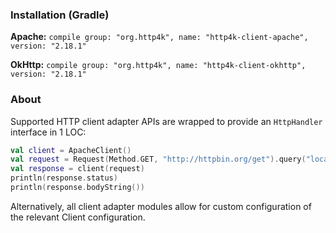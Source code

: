 ### Installation (Gradle)
**Apache:** ```compile group: "org.http4k", name: "http4k-client-apache", version: "2.18.1"```

**OkHttp:** ```compile group: "org.http4k", name: "http4k-client-okhttp", version: "2.18.1"```

### About
Supported HTTP client adapter APIs are wrapped to provide an `HttpHandler` interface in 1 LOC:

```kotlin
val client = ApacheClient()
val request = Request(Method.GET, "http://httpbin.org/get").query("location", "John Doe")
val response = client(request)
println(response.status)
println(response.bodyString())
```

Alternatively, all client adapter modules allow for custom configuration of the relevant Client configuration.
